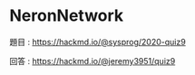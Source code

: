 # NeronNetwork
題目 : https://hackmd.io/@sysprog/2020-quiz9


回答 : https://hackmd.io/@jeremy3951/quiz9
